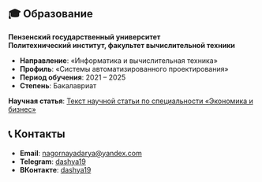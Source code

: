 ## 🎓 Образование

**Пензенский государственный университет**  
**Политехнический институт, факультет вычислительной техники**  

- **Направление**: «Информатика и вычислительная техника»  
- **Профиль**: «Системы автоматизированного проектирования»  
- **Период обучения**: 2021 – 2025  
- **Степень**: Бакалавриат

**Научная статья**: [Текст научной статьи по специальности «Экономика и бизнес»](https://cyberleninka.ru/article/n/sistema-onlayn-zapisi-studentov-na-konsultatsii-k-prepodavatelyam)

## 📞 Контакты

- **Email**: [nagornayadarya@yandex.com](mailto:nagornayadarya@yandex.com)  
- **Telegram**: [dashya19](https://t.me/dashya19)  
- **ВКонтакте**: [dashya19](https://vk.com/dashya19) 


